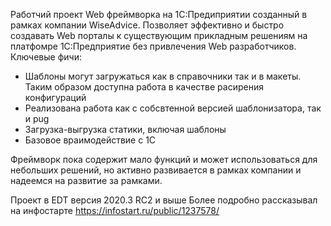 Работчий проект Web фреймворка на 1С:Предиприятии созданный в рамках компании WiseAdvice.
Позволяет эффективно и быстро создавать Web порталы к существующим прикладным решениям на платфомре 1С:Предприятие
без привлечения Web разработчиков.
Ключевые фичи:
- Шаблоны могут загружаться как в справочники так и в макеты. Таким образом доступна работа в качестве расирения конфигураций
- Реализована работа как с собсвтенной версией шаблонизатора, так и pug
- Загрузка-выгрузка статики, включая шаблоны
- Базовое враимодействие с 1С

Фреймворк пока содержит мало функций и может использоваться для небольших решений, но активно развивается в рамках компании и надеемся
на развитие за рамками.

Проект в EDT версия 2020.3 RC2 и выше
Более подробно рассказывал на инфостарте https://infostart.ru/public/1237578/
